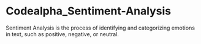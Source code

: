 # Codealpha_Sentiment-Analysis
Sentiment Analysis is the process of identifying and categorizing emotions in text, such as positive, negative, or neutral.
